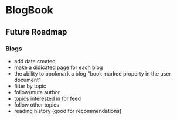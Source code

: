 # BlogBook

## Future Roadmap

### Blogs

- add date created
- make a didicated page for each blog
- the ability to bookmark a blog "book marked property in the user document"
- filter by topic
- follow/mute author
- topics interested in for feed
- follow other topics
- reading history (good for recommendations)